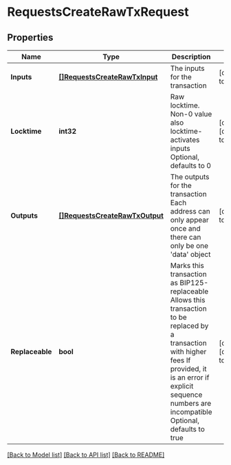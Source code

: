 # RequestsCreateRawTxRequest

## Properties
Name | Type | Description | Notes
------------ | ------------- | ------------- | -------------
**Inputs** | [**[]RequestsCreateRawTxInput**](requests.CreateRawTxInput.md) | The inputs for the transaction | [default to null]
**Locktime** | **int32** | Raw locktime. Non-0 value also locktime-activates inputs Optional, defaults to 0 | [optional] [default to null]
**Outputs** | [**[]RequestsCreateRawTxOutput**](requests.CreateRawTxOutput.md) | The outputs for the transaction Each address can only appear once and there can only be one &#x27;data&#x27; object | [default to null]
**Replaceable** | **bool** | Marks this transaction as BIP125-replaceable Allows this transaction to be replaced by a transaction with higher fees If provided, it is an error if explicit sequence numbers are incompatible Optional, defaults to true | [optional] [default to null]

[[Back to Model list]](../README.md#documentation-for-models) [[Back to API list]](../README.md#documentation-for-api-endpoints) [[Back to README]](../README.md)

